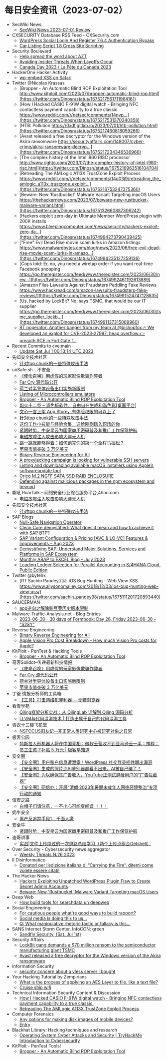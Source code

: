 # 每日安全资讯（2023-07-02）

- SecWiki News
  - [SecWiki News 2023-07-01 Review](http://www.sec-wiki.com/?2023-07-01)
- CXSECURITY Database RSS Feed - CXSecurity.com
  - [WordPress Social Login And Register 7.6.4 Authentication Bypass](https://cxsecurity.com/issue/WLB-2023070002)
  - [Car Listing Script 1.8 Cross Site Scripting](https://cxsecurity.com/issue/WLB-2023070001)
- Security Boulevard
  - [Help spread the word about AZT](https://securityboulevard.com/2023/07/help-spread-the-word-about-azt/)
  - [Avoiding Insider Threats When Layoffs Occur](https://securityboulevard.com/2023/07/avoiding-insider-threats-when-layoffs-occur/)
  - [Canada Day 2023 / La Fête du Canada 2023](https://securityboulevard.com/2023/07/canada-day-2023-la-fete-du-canada-2023/)
- HackerOne Hacker Activity
  - [wp-embed XSS on Safari](https://hackerone.com/reports/1238528)
- Twitter @Nicolas Krassas
  - [Bropper - An Automatic Blind ROP Exploitation Tool http://www.kitploit.com/2023/07/bropper-automatic-blind-rop.html](https://twitter.com/Dinosn/status/1675217561711964161)
  - [How I Hacked CASIO F-91W digital watch - Bringing NFC contactless payment capability to a true classic. https://www.reddit.com/r/netsec/comments/14nvp...](https://twitter.com/Dinosn/status/1675217531370340358)
  - [HTB: Pollution https://0xdf.gitlab.io/2023/07/01/htb-pollution.html](https://twitter.com/Dinosn/status/1675217460818059266)
  - [Avast released a free decryptor for the Windows version of the Akira ransomware https://securityaffairs.com/148007/cyber-crime/akira-ransomware-decryp...](https://twitter.com/Dinosn/status/1675217234346536966)
  - [The complex history of the Intel i960 RISC processor http://www.righto.com/2023/07/the-complex-history-of-intel-i960-risc.html](https://twitter.com/Dinosn/status/1675216963516104704)
  - [Retreading The AMLogic A113X TrustZone Exploit Process https://www.reddit.com/r/netsec/comments/14o03j9/retreading_the_amlogic_a113x_trustzone_exploit...](https://twitter.com/Dinosn/status/1675216753247375360)
  - [Beware: New 'Rustbucket' Malware Variant Targeting macOS Users https://thehackernews.com/2023/07/beware-new-rustbucket-malware-variant.html](https://twitter.com/Dinosn/status/1675132660887306242)
  - [Hackers exploit zero-day in Ultimate Member WordPress plugin with 200K installs https://www.bleepingcomputer.com/news/security/hackers-exploit-zero-da...](https://twitter.com/Dinosn/status/1674994273790439425)
  - ["Free" Evil Dead Rise movie scam lurks in Amazon listings https://www.malwarebytes.com/blog/news/2023/06/free-evil-dead-rise-movie-scam-lurks-in-amazo...](https://twitter.com/Dinosn/status/1674994235127259136)
  - [Cops told: Er, no, you need a wiretap order if you want real-time Facebook snooping https://go.theregister.com/feed/www.theregister.com/2023/06/30/new...](https://twitter.com/Dinosn/status/1674992461192613889)
  - [Amazon Files Lawsuits Against Fraudsters Peddling Fake Reviews https://www.hackread.com/amazon-lawsuits-fraudsters-fake-reviews/](https://twitter.com/Dinosn/status/1674991524747128835)
  - [Us, hacked by LockBit? No, says TSMC, that would be our IT supplier https://go.theregister.com/feed/www.theregister.com/2023/06/30/tsmc_supplier_lockb...](https://twitter.com/Dinosn/status/1674991137315069960)
  - [RT noperator: Another banger from my team at @bishopfox 🔥 We developed an exploit for CVE-2023-27997: heap overflow 👉 preauth RCE in FortiGate f...](https://twitter.com/noperator/status/1674959251435925504)
- Recent Commits to cve:main
  - [Update Sat Jul  1 00:13:14 UTC 2023](https://github.com/trickest/cve/commit/b7289a51eb270afae40953ac36a323f6c1eb9d52)
- 先知安全技术社区
  - [针对top chunk的一些特殊攻击手法](https://xz.aliyun.com/t/12648)
- unSafe.sh - 不安全
  - [《使命召唤》用虚假的玩家影像欺骗作弊者](https://buaq.net/go-170963.html)
  - [Far Cry 源代码公开](https://buaq.net/go-170964.html)
  - [荷兰对半导体设备出口实施新限制](https://buaq.net/go-170965.html)
  - [Listing of Microcontrollers emulators](https://buaq.net/go-170959.html)
  - [Bropper - An Automatic Blind ROP Exploitation Tool](https://buaq.net/go-170960.html)
  - [焰火十二卷 – 调色板软件，自由自在生成和谐色彩[桌面平台]](https://buaq.net/go-170956.html)
  - [文心一言上架 App Store，有体验权限的可以上了](https://buaq.net/go-170955.html)
  - [针对top chunk的一些特殊攻击手法](https://buaq.net/go-170952.html)
  - [这份工作小技能与经验合集，送给刚刚踏入职场的你](https://buaq.net/go-170951.html)
  - [紧跟时势，中安星云为国家商用密码普及和推广工作保驾护航](https://buaq.net/go-170950.html)
  - [电磁故障注入攻击影响大疆无人机](https://buaq.net/go-170948.html)
  - [跳一跳就能够得着：如何跑完你的第一个全程马拉松？](https://buaq.net/go-170947.html)
  - [苹果市值突破 3 万亿美元](https://buaq.net/go-170945.html)
  - [Binary Reverse Engineering for All](https://buaq.net/go-170941.html)
  - [A proxyjacking campaign is looking for vulnerable SSH servers](https://buaq.net/go-170936.html)
  - [Listing and downloading available macOS installers using Apple’s softwareupdate tool](https://buaq.net/go-170932.html)
  - [Orico M.2 NGFF SATA SSD RAID ENCLOSURE](https://buaq.net/go-170930.html)
  - [Defending against malicious packages in the npm ecosystem and beyond](https://buaq.net/go-170928.html)
- 嘶吼 RoarTalk – 网络安全行业综合服务平台,4hou.com
  - [电磁故障注入攻击影响大疆无人机](https://www.4hou.com/posts/9A3z)
- 先知安全技术社区
  - [针对top chunk的一些特殊攻击手法](https://xz.aliyun.com/t/12648)
- SAP Blogs
  - [Null-Safe Navigation Operator](https://blogs.sap.com/2023/07/01/null-safe-navigation-operator/)
  - [Clean Core demystified: What does it mean and how to achieve it with SAP BTP?](https://blogs.sap.com/2023/07/01/clean-core-demystified-what-does-it-mean-and-how-to-achieve-it-with-sap-btp/)
  - [SAP Variant Configuration & Pricing [AVC & LO-VC] Features & Improvements – Aug 2023](https://blogs.sap.com/2023/07/01/sap-variant-configuration-pricing-avc-lo-vc-features-improvements-aug-2023/)
  - [Demystifying SAP: Understand Major Solutions, Services and Platforms in SAP Ecosystem](https://blogs.sap.com/2023/07/01/demystifying-sap-understand-major-solutions-services-and-platforms-in-sap-ecosystem/)
  - [Monthly ABAP to EXCEL Blog – July 2023](https://blogs.sap.com/2023/07/01/monthly-abap-to-excel-blog-july-2023/)
  - [Leading Ledger Selection for Parallel Accounting in S/4HANA Cloud, Public Edition](https://blogs.sap.com/2023/07/01/leading-ledger-selection-for-parallel-accounting-in-s-4hana-cloud-public-edition/)
- Twitter @bytehx
  - [RT Sachin Pandey🇮🇳: iOS Bug Hunting – Web View XSS https://www.allysonomalley.com/2018/12/03/ios-bug-hunting-web-view-xss/](https://twitter.com/sachin_pandey98/status/1675111201720893440)
- SAUCERMAN
  - [app逆向之解除豌豆荚历史版本限制](https://saucer-man.com/information_security/1050.html)
- Malware-Traffic-Analysis.net - Blog Entries
  - [2023-06-30 - 30 days of Formbook: Day 26, Friday 2023-06-30 - "S28Y"](https://www.malware-traffic-analysis.net/2023/06/30/index.html)
- Reverse Engineering
  - [Binary Reverse Engineering for All](https://www.reddit.com/r/ReverseEngineering/comments/14ngtcb/binary_reverse_engineering_for_all/)
  - [Apple Vision Pro Cost Breakdown - How much Vision Pro costs for Apple?](https://www.reddit.com/r/ReverseEngineering/comments/14o3l8l/apple_vision_pro_cost_breakdown_how_much_vision/)
- KitPloit - PenTest & Hacking Tools
  - [Bropper - An Automatic Blind ROP Exploitation Tool](http://www.kitploit.com/2023/07/bropper-automatic-blind-rop.html)
- 奇客Solidot–传递最新科技情报
  - [《使命召唤》用虚假的玩家影像欺骗作弊者](https://www.solidot.org/story?sid=75395)
  - [Far Cry 源代码公开](https://www.solidot.org/story?sid=75394)
  - [荷兰对半导体设备出口实施新限制](https://www.solidot.org/story?sid=75393)
  - [苹果市值突破 3 万亿美元](https://www.solidot.org/story?sid=75392)
- 丁爸 情报分析师的工具箱
  - [【工具】打击网络犯罪利器---无糖浏览器](https://mp.weixin.qq.com/s?__biz=MzI2MTE0NTE3Mw==&mid=2651137016&idx=1&sn=02a1bec34d4c1a99ed9512a8a2c1284b&chksm=f1af54c2c6d8ddd4d11247d1d6d8c0672f849c6928ac8a63892e686a5849e0a5b54b7b4cbf24&scene=58&subscene=0#rd)
- 看雪学苑
  - [Qiling框架分析实战：从 QilingLab 详解到 Qiling 源码分析](https://mp.weixin.qq.com/s?__biz=MjM5NTc2MDYxMw==&mid=2458508400&idx=1&sn=1073732f4cbbfddd59c515cd85d102d8&chksm=b18eecfa86f965ecd9d375f0ce33c59aa4b4dbc3ab3c12c125770280cb106897730900d45255&scene=58&subscene=0#rd)
  - [LLVM与代码混淆技术 | 打造出属于自己的代码混淆工具](https://mp.weixin.qq.com/s?__biz=MjM5NTc2MDYxMw==&mid=2458508400&idx=2&sn=b379b19745e1e5a76744d5a8aa63621a&chksm=b18eecfa86f965eca5544ae86733065226eed26f90e82f59c46722fca9a412f7c49fabe71275&scene=58&subscene=0#rd)
- 青衣十三楼飞花堂
  - [NSFOCUS旧友记--非正常人类研究中心被研究对象之日常](https://mp.weixin.qq.com/s?__biz=MzUzMjQyMDE3Ng==&mid=2247486674&idx=1&sn=10e7012fe7b163f895025fb494b99ca8&chksm=fab2cfedcdc546fb891ea0a3eb8ddb9e3f8fd7d3abb3decfacaae4ed6c0f6504077beb4b5059&scene=58&subscene=0#rd)
- 极客公园
  - [特斯拉人形机器人将在中国亮相；微软云营收不到亚马逊云一半；携程：员工生孩子补贴 5 万元 | 极客早知道](https://mp.weixin.qq.com/s?__biz=MTMwNDMwODQ0MQ==&mid=2652997358&idx=1&sn=70b2b95d76d7c8d1690c30890308321e&chksm=7e54fb584923724e03bedf998edd4ba3846c342bac1043786cd48b5a648dc41a8cb7634c105a&scene=58&subscene=0#rd)
- 安全圈
  - [【安全圈】用户账户信息遭泄露！WordPress 社交登录插件曝出漏洞](https://mp.weixin.qq.com/s?__biz=MzIzMzE4NDU1OQ==&mid=2652038343&idx=1&sn=f0f908f052f9183d2cd720a5688663ef&chksm=f36fc887c4184191960ee25208e9ac774f30981ca3ec187af83f622376a5fe0e34ed1c893cbd&scene=58&subscene=0#rd)
  - [【安全圈】生成的照片连AI鉴别器都看不出来，AI被自己骗了！](https://mp.weixin.qq.com/s?__biz=MzIzMzE4NDU1OQ==&mid=2652038343&idx=2&sn=6d254368e4c4b7b7ee94ac58c1f26d1b&chksm=f36fc887c4184191769b11e9107b51c9acb4bc42875eddb67ff27c592f534cd71b71004f0607&scene=58&subscene=0#rd)
  - [【安全圈】为以确保其广告收入，YouTube正测试屏蔽用户的“广告拦截器”](https://mp.weixin.qq.com/s?__biz=MzIzMzE4NDU1OQ==&mid=2652038343&idx=3&sn=665332e66f1eb899387fb91a6119025d&chksm=f36fc887c4184191b08c71b59074549ff35d6377554028ae1598fbfdcb032859c82c71557701&scene=58&subscene=0#rd)
  - [【安全圈】网信办：开展“清朗·2023年暑期未成年人网络环境整治”专项行动的通知](https://mp.weixin.qq.com/s?__biz=MzIzMzE4NDU1OQ==&mid=2652038343&idx=4&sn=0fc566d4fd6ae66224cc3674c11944eb&chksm=f36fc887c41841917ab5c742bbd0b538e15c6b335ed483d0d038ab3564c0c618d24a169503f7&scene=58&subscene=0#rd)
- 信安之路
  - [白帽子们请注意，一不小心可能变间谍 ！！！](https://mp.weixin.qq.com/s?__biz=MzI5MDQ2NjExOQ==&mid=2247498789&idx=1&sn=dcb1f0317963b8d19c413eb9ae9aa201&chksm=ec1dcc0ddb6a451b998ccecf95bdd1a3a67a2d535032291d1192659a30759b51332eaf30242a&scene=58&subscene=0#rd)
- 奶牛安全
  - [黑产反追踪手段1：千面人魔](https://mp.weixin.qq.com/s?__biz=MzU4NjY0NTExNA==&mid=2247489555&idx=1&sn=2e7aaf532933493609432ab87bd13679&chksm=fdf97306ca8efa1069676a01c25c758f129e98e246be16e332feb47b09c4fcb131b50942b826&scene=58&subscene=0#rd)
- 安全牛
  - [紧跟时势，中安星云为国家商用密码普及和推广工作保驾护航](https://www.aqniu.com/vendor/97363.html)
- 迪哥讲事
  - [实战|文件上传绕过的一次思路总结学习（两个上传点组合Getshell）](https://mp.weixin.qq.com/s?__biz=MzIzMTIzNTM0MA==&mid=2247490685&idx=1&sn=f318c56ce16e1dda77b0bb95fb863384&chksm=e8a6161edfd19f08f200a64f1cb02be18ba54655a8cd855a6b9ed31c2e08b3e933ae7158633e&scene=58&subscene=0#rd)
- Over Security - Cybersecurity news aggregator
  - [Weekly Threats N.26 2023](https://www.ts-way.com/it/weekly-threats/2023/06/30/weekly-threats-n-26-2023/)
- Il Disinformatico
  - [Donatori per l’edizione italiana di “Carrying the Fire”, ditemi come volete essere citati!](http://attivissimo.blogspot.com/2023/07/donatori-per-ledizione-italiana-di.html)
- The Hacker News
  - [Hackers Exploiting Unpatched WordPress Plugin Flaw to Create Secret Admin Accounts](https://thehackernews.com/2023/07/unpatched-wordpress-plugin-flaw-could.html)
  - [Beware: New 'Rustbucket' Malware Variant Targeting macOS Users](https://thehackernews.com/2023/07/beware-new-rustbucket-malware-variant.html)
- Deep Web
  - [How build tools for searchdata un deepweb](https://www.reddit.com/r/deepweb/comments/14o57t8/how_build_tools_for_searchdata_un_deepweb/)
- Social Engineering
  - [For cautious people what're good ways to build rapport?](https://www.reddit.com/r/SocialEngineering/comments/14o43mt/for_cautious_people_whatre_good_ways_to_build/)
  - [Social media is doing this to us...](https://www.reddit.com/r/SocialEngineering/comments/14o8a5e/social_media_is_doing_this_to_us/)
  - [Q: What manipulative rhetoric tactic or fallacy is this...](https://www.reddit.com/r/SocialEngineering/comments/14nt4po/q_what_manipulative_rhetoric_tactic_or_fallacy_is/)
- SANS Internet Storm Center, InfoCON: green
  - [Sandfly Security, (Sat, Jul 1st)](https://isc.sans.edu/diary/rss/29998)
- Security Affairs
  - [LockBit gang demands a $70 million ransom to the semiconductor manufacturing giant TSMC](https://securityaffairs.com/148022/cyber-crime/tsmc-lockbit-ransomware.html)
  - [Avast released a free decryptor for the Windows version of the Akira ransomware](https://securityaffairs.com/148007/cyber-crime/akira-ransomware-decryptor.html)
- Information Security
  - [security concern about a vless server i bought](https://www.reddit.com/r/Information_Security/comments/14o5wsz/security_concern_about_a_vless_server_i_bought/)
- Your Hacking Tutorial by Zempirians
  - [What is the process of applying an AES Layer to file, like a text file?](https://www.reddit.com/r/HowToHack/comments/14nz1kv/what_is_the_process_of_applying_an_aes_layer_to/)
  - [Cruise ship wifi](https://www.reddit.com/r/HowToHack/comments/14nogqe/cruise_ship_wifi/)
- Technical Information Security Content & Discussion
  - [How I Hacked CASIO F-91W digital watch - Bringing NFC contactless payment capability to a true classic.](https://www.reddit.com/r/netsec/comments/14nvp2w/how_i_hacked_casio_f91w_digital_watch_bringing/)
  - [Retreading The AMLogic A113X TrustZone Exploit Process](https://www.reddit.com/r/netsec/comments/14o03j9/retreading_the_amlogic_a113x_trustzone_exploit/)
- Computer Forensics
  - [Any options for making disk images of mobile devices?](https://www.reddit.com/r/computerforensics/comments/14nhb3r/any_options_for_making_disk_images_of_mobile/)
  - [Entry](https://www.reddit.com/r/computerforensics/comments/14nm79l/entry/)
- Blackhat Library: Hacking techniques and research
  - [Operating System Cyber Attacks and Security | TryHackMe Introduction to Cybersecurity](https://www.reddit.com/r/blackhat/comments/14nwi4s/operating_system_cyber_attacks_and_security/)
- KitPloit - PenTest Tools!
  - [Bropper - An Automatic Blind ROP Exploitation Tool](http://www.kitploit.com/2023/07/bropper-automatic-blind-rop.html)

